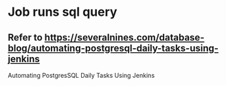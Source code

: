 # Job runs sql query
## Refer to https://severalnines.com/database-blog/automating-postgresql-daily-tasks-using-jenkins
Automating PostgresSQL Daily Tasks Using Jenkins

